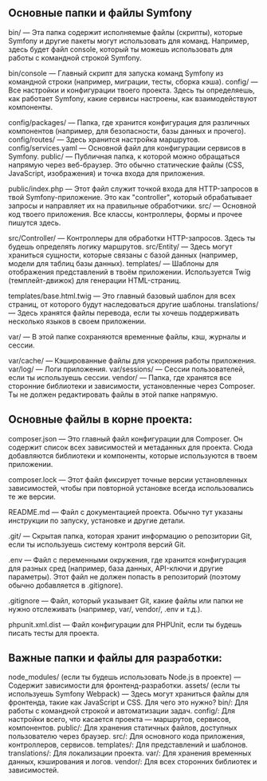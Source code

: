 ## Основные папки и файлы Symfony  
  
bin/ — Эта папка содержит исполняемые файлы (скрипты), которые Symfony и другие пакеты могут использовать для команд. Например, здесь будет файл console, который ты можешь использовать для работы с командной строкой Symfony.

bin/console — Главный скрипт для запуска команд Symfony из командной строки (например, миграции, тесты, сборка кэша).
config/ — Все настройки и конфигурации твоего проекта. Здесь ты определяешь, как работает Symfony, какие сервисы настроены, как взаимодействуют компоненты.

config/packages/ — Папка, где хранится конфигурация для различных компонентов (например, для безопасности, базы данных и прочего).
config/routes/ — Здесь хранится настройка маршрутов.
config/services.yaml — Основной файл для конфигурации сервисов в Symfony.
public/ — Публичная папка, к которой можно обращаться напрямую через веб-браузер. Это обычно статические файлы (CSS, JavaScript, изображения) и точка входа для приложения.

public/index.php — Этот файл служит точкой входа для HTTP-запросов в твой Symfony-приложение. Это как "controller", который обрабатывает запросы и направляет их на правильные обработчики.
src/ — Основной код твоего приложения. Все классы, контроллеры, формы и прочее пишутся здесь.

src/Controller/ — Контроллеры для обработки HTTP-запросов. Здесь ты будешь определять логику маршрутов.
src/Entity/ — Здесь могут храниться сущности, которые связаны с базой данных (например, модели для таблиц базы данных).
templates/ — Шаблоны для отображения представлений в твоём приложении. Используется Twig (темплейт-движок) для генерации HTML-страниц.

templates/base.html.twig — Это главный базовый шаблон для всех страниц, от которого будут наследоваться другие шаблоны.
translations/ — Здесь хранятся файлы перевода, если ты хочешь поддерживать несколько языков в своем приложении.

var/ — В этой папке сохраняются временные файлы, кэш, журналы и сессии.

var/cache/ — Кэшированные файлы для ускорения работы приложения.
var/log/ — Логи приложения.
var/sessions/ — Сессии пользователей, если ты используешь сессии.
vendor/ — Папка, где хранятся все сторонние библиотеки и зависимости, установленные через Composer. Ты не должен редактировать файлы в этой папке напрямую.

## Основные файлы в корне проекта:  

composer.json — Это главный файл конфигурации для Composer. Он содержит список всех зависимостей и метаданных для проекта. Сюда добавляются библиотеки и компоненты, которые используются в твоем приложении.

composer.lock — Этот файл фиксирует точные версии установленных зависимостей, чтобы при повторной установке всегда использовались те же версии.

README.md — Файл с документацией проекта. Обычно тут указаны инструкции по запуску, установке и другие детали.

.git/ — Скрытая папка, которая хранит информацию о репозитории Git, если ты используешь систему контроля версий Git.

.env — Файл с переменными окружения, где хранится конфигурация для разных сред (например, база данных, API-ключи и другие параметры). Этот файл не должен попасть в репозиторий (поэтому обычно добавляется в .gitignore).

.gitignore — Файл, который указывает Git, какие файлы или папки не нужно отслеживать (например, var/, vendor/, .env и т.д.).

phpunit.xml.dist — Файл конфигурации для PHPUnit, если ты будешь писать тесты для проекта.

## Важные папки и файлы для разработки:  

node_modules/ (если ты будешь использовать Node.js в проекте) — Содержит зависимости для фронтенд-разработки.
assets/ (если ты используешь Symfony Webpack) — Здесь могут храниться файлы для фронтенда, такие как JavaScript и CSS.
Для чего это нужно?
bin/: Для работы с командной строкой и автоматизации задач.
config/: Для настройки всего, что касается проекта — маршрутов, сервисов, компонентов.
public/: Для хранения статичных файлов, доступных пользователю через браузер.
src/: Для основного кода приложения, контроллеров, сервисов.
templates/: Для представлений и шаблонов.
translations/: Для локализации проекта.
var/: Для хранения временных данных, кэширования и логов.
vendor/: Для всех сторонних библиотек и зависимостей.
